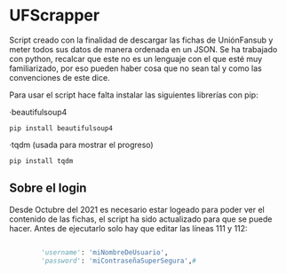 # UFScrapper

Script creado con la finalidad de descargar las fichas de UniónFansub y meter todos sus datos de manera ordenada en un JSON. Se ha trabajado con python, recalcar que este no es un lenguaje con el que esté muy familiarizado, por eso pueden haber cosa que no sean tal y como las convenciones de este dice.

Para usar el script hace falta instalar las siguientes librerías con pip:

·beautifulsoup4
```
pip install beautifulsoup4
```
·tqdm (usada para mostrar el progreso)
```
pip install tqdm
```
## Sobre el login

Desde Octubre del 2021 es necesario estar logeado para poder ver el contenido de las fichas, el script ha sido actualizado para que se puede hacer. Antes de ejecutarlo solo hay que editar las líneas 111 y 112:
```python

        'username': 'miNombreDeUsuario',
        'password': 'miContraseñaSuperSegura',#
```